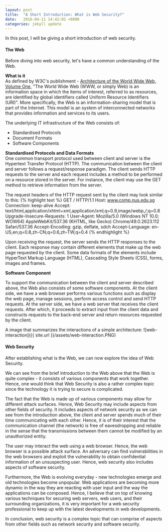 ```yaml
---
layout: post
title:  "A Short Introduction: What is Web Security?"
date:   2016-04-11 14:42:02 +0800
categories: jekyll update
---
```


In this post, I will be giving a short introduction of web security.

#### **The Web**
Before diving into web security, let's have a common understanding of the Web. 

**What is it**<br>
As defined by W3C's publishment - [Architecture of the World Wide Web, Volume One][w3c-publishment], "The World Wide Web (WWW, or simply Web) is an information space in which the items of interest, referred to as resources, are identified by global identifiers called Uniform Resource Identifiers (URI)". More specifically, the Web is an information-sharing model that is part of the Internet. This model is an system of interconnected networks that provides information and services to its users. 

The underlying IT infrastructure of the Web consists of: 

- Standardised Protocols 
- Document Formats 
- Software Components  

**Standardised Protocols and Data Formats**<br>
One common transport protocol used between client and server is the Hypertext Transfer Protocol (HTTP). The communication between the client and server follows a request/response paradigm. The client sends HTTP requests to the server and each request includes a method to be performed on a resource stored in the server. For instance, the client may use the GET method to retrieve information from the server. 

The request headers of the HTTP request sent by the client may look similar to this: 
{% highlight text %}
GET / HTTP/1.1
Host: www.comp.nus.edu.sg
Connection: keep-alive
Accept: text/html,application/xhtml+xml,application/xml;q=0.9,image/webp,*/*;q=0.8
Upgrade-Insecure-Requests: 1
User-Agent: Mozilla/5.0 (Windows NT 10.0; WOW64) AppleWebKit/537.36 (KHTML, like Gecko) Chrome/49.0.2623.112 Safari/537.36
Accept-Encoding: gzip, deflate, sdch
Accept-Language: en-US,en;q=0.8,zh-CN;q=0.6,zh-TW;q=0.4
{% endhighlight %}

Upon receiving the request, the server sends the HTTP responses to the client. Each response may contain different elements that make up the web page requested by the client. Some data formats of the elements include HyperText Markup Language (HTML), Cascading Style Sheets (CSS), forms, images and frames.  

**Software Component**<br>

To support the communication between the client and server described above, the Web also consists of some software components. At the client side, we have a web browser performs various functions such as display the web page, manage sessions, perform access control and send HTTP requests. At the server side, we have a web server that receives the client requests. After which, it proceeds to extract input from the client data and constructs requests to the back-end server and return resources requested by the client. 

A image that summarizes the interactions of a simple architecture: 
![web-interaction]({{ site.url }}/assets/web-interaction.PNG)

#### **Web Security** 

After establishing what is the Web, we can now explore the idea of Web Security. 

We can see from the brief introduction to the Web above that the Web is quite complex - it consists of various components that work together. Hence, one would think that Web Security is also a rather complex topic since the technology it is trying to secure is complicated.

The fact that the Web is made up of various components may allow for different attack surfaces. Hence, Web Security may include aspects from other fields of security. It includes aspects of network security as we can see from the introduction above, the client and server spends much of their time communicating with each other. Hence, it is of their interest that the communication channel (the network) is free of eavesdropping and reliable in the sense that the transmissions between them cannot be modified by an unauthorized entity.

The user may interact the web using a web browser. Hence, the web browser is a possible attack surface. An adversary can find vulnerabilities in the web browsers and exploit the vulnerability to obtain confidential information of an unsuspecting user. Hence, web security also includes aspects of software security. 

Furthermore, the Web is evolving everyday - new technologies emerge and old technologies become unpopular. Web applications are becoming more dynamic in the way they are reacting with user input and the way the applications can be composed. Hence, I believe that on top of knowing various techniques for securing web servers, web users, and their surrounding organizations, it is very important for a web security professional to keep up with the latest developments in web developments.

In conclusion, web security is a complex topic that can comprise of aspects from other fields such as network security and software security. 

[w3c-publishment]: https://www.w3.org/TR/webarch/ 



